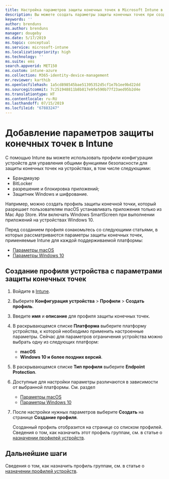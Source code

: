 ```yaml
---
title: Настройка параметров защиты конечных точек в Microsoft Intune в Azure | Документы Майкрософт
description: Вы можете создать параметры защиты конечных точек при создании профиля устройства macOS или Windows 10 в Microsoft Intune.
keywords: ''
author: brenduns
ms.author: brenduns
manager: dougeby
ms.date: 5/17/2019
ms.topic: conceptual
ms.service: microsoft-intune
ms.localizationpriority: high
ms.technology: ''
ms.suite: ems
search.appverid: MET150
ms.custom: intune-azure
ms.collection: M365-identity-device-management
mr.reviewer: karthib
ms.openlocfilehash: 1a5cd898545bae51395352d5cf1e7b1ee9bd22dd
ms.sourcegitcommit: 7c251948811b8b817e9fe590b77f23aed95b2d4e
ms.translationtype: HT
ms.contentlocale: ru-RU
ms.lasthandoff: 07/15/2019
ms.locfileid: "67883247"
---
```

# <a name="add-endpoint-protection-settings-in-intune"></a>Добавление параметров защиты конечных точек в Intune

С помощью Intune вы можете использовать профили конфигурации устройств для управления общими функциями безопасности для защиты конечных точек на устройствах, в том числе следующими:
- Брандмауэр 
- BitLocker
- разрешение и блокировка приложений;  
- Защитник Windows и шифрование.

Например, можно создать профиль защиты конечной точки, который разрешает пользователям macOS устанавливать приложения только из Mac App Store. Или включать Windows SmartScreen при выполнении приложений на устройствах Windows 10.

Перед созданием профиля ознакомьтесь со следующими статьями, в которых рассматриваются параметры защиты конечных точек, применяемые Intune для каждой поддерживаемой платформы: 
- [Параметры macOS](endpoint-protection-macos.md)
- [Параметры Windows 10](endpoint-protection-windows-10.md)

## <a name="create-a-device-profile-containing-endpoint-protection-settings"></a>Создание профиля устройства с параметрами защиты конечных точек

1. Войдите в [Intune](https://go.microsoft.com/fwlink/?linkid=2090973).
3. Выберите **Конфигурация устройства** > **Профили** > **Создать профиль**.
4. Введите **имя** и **описание** для профиля защиты конечных точек.
5. В раскрывающемся списке **Платформа** выберите платформу устройства, к которой необходимо применить настроенные параметры. Сейчас для параметров ограничения устройства можно выбрать одну из следующих платформ:
   - **macOS**
   - **Windows 10 и более поздних версий**.
6. В раскрывающемся списке **Тип профиля** выберите **Endpoint Protection**. 
7. Доступные для настройки параметры различаются в зависимости от выбранной платформы. См. раздел
   - [Параметры macOS](endpoint-protection-macos.md)
   - [Параметры Windows 10](endpoint-protection-windows-10.md)  

8. После настройки нужных параметров выберите **Создать** на странице **Создание профиля**.

   Созданный профиль отобразится на странице со списком профилей. Сведения о том, как назначить этот профиль группам, см. в статье о [назначении профилей устройств](device-profile-assign.md).


## <a name="next-steps"></a>Дальнейшие шаги  

Сведения о том, как назначить профиль группам, см. в статье о [назначении профилей устройств](device-profile-assign.md).
